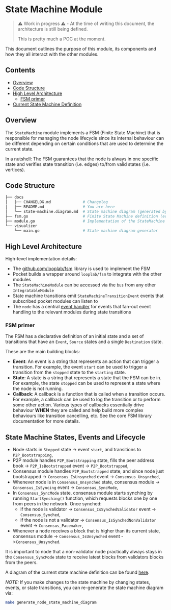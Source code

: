 # State Machine Module <!-- omit in toc -->

> ⚠️ Work in progress ⚠️ - At the time of writing this document, the architecture is still being defined.
>
> This is pretty much a POC at the moment.

This document outlines the purpose of this module, its components and how they all interact with the other modules.

## Contents <!-- omit in toc -->
- [Overview](#overview)
- [Code Structure](#code-structure)
- [High Level Architecture](#high-level-architecture)
  - [FSM primer](#fsm-primer)
- [Current State Machine Definition](#current-state-machine-definition)

## Overview

The `StateMachine` module implements a FSM (Finite State Machine) that is responsible for managing the node lifecycle since its internal behaviour can be different depending on certain conditions that are used to determine the current state.

In a nutshell: The FSM guarantees that the node is always in one specific state and verifies state transition (i.e. edges) to/from valid states (i.e. vertices).

## Code Structure

```bash
├── docs
│   ├── CHANGELOG.md              # Changelog
│   ├── README.md                 # You are here
│   └── state-machine.diagram.md  # State machine diagram (generated by visualizer/main.go)
├── fsm.go                        # Finite State Machine definition (events, states, transitions)
├── module.go                     # Implementation of the StateMachine module
└── visualizer
    └── main.go                   # State machine diagram generator
```

## High Level Architecture

High-level implementation details:

- The [github.com/looplab/fsm](https://github.com/looplab/fsm) library is used to implement the FSM
- Pocket builds a wrapper around `looplab/fsm` to integrate with the other modules
- The `StateMachineModule` can be accessed via the `bus` from any other `IntegratableModule`
- State machine transitions emit `StateMachineTransitionEvent` events that subscribed pocket modules can listen to
- The `node` has a central [event handler](../../shared/node.go) for events that fan-out event handling to the relevant modules during state transitions

### FSM primer

The FSM has a declarative definition of an initial state and a set of transitions that have an `Event`, `Source` states and a single `Destination` state.

These are the main building blocks:

- **Event**: An event is a string that represents an action that can trigger a transition. For example, the event `start` can be used to trigger a transition from the `stopped` state to the `starting` state.
- **State**: A state is a string that represents a state that the FSM can be in. For example, the state `stopped` can be used to represent a state where the node is not running.
- **Callback**: A callback is a function that is called when a transition occurs. For example, a callback can be used to log the transition or to perform some other action. Various types of callbacks essentially drive behaviour **WHEN** they are called and help build more complex behaviours like transition cancelling, etc. See the core FSM library documentation for more details.

## State Machine States, Events and Lifecycle

- Node starts in `Stopped` state -> event `start`, and transitions to `P2P_Bootstrapping`,
- P2P module handles `P2P_Bootstrapping` state, fills the peer address book -> `P2P_IsBootstrapped` event -> `P2P_Bootstrapped`,
- Consensus module handles `P2P_Bootstrapped` state, and since node just bootstrapped -> `Consensus_IsUnsynched` event -> `Consensus_Unsynched`, 
- Whenever node is in `Consensus_Unsynched` state, consensus module -> `Consensus_IsSyncing` event -> `Consensus_SyncMode`,
- In `Consensus_SyncMode` state, consensus module starts synching by running `StartSynching()` function, which requests blocks one by one from peers in the network. Once synched:
  - if the node is validator -> `Consensus_IsSynchedValidator` event -> `Consensus_Synched`,
  - if the node is not a validator -> `Consensus_IsSynchedNonValidator` event -> `Consensus_Pacemaker`,
- Whenever a node receives a block that is higher than its current state, consensus module -> `Consensus_IsUnsynched` event ->`Consensus_Unsynched`.
 
It is important to node that a non-validator node practically always stays in the `Consensus_SyncMode` state to receive latest blocks from validators blocks from the peers.

A diagram of the current state machine definition can be found [here](state-machine.diagram.md).


*NOTE:* If you make changes to the state machine by changing states, events, or state transitions, you can re-generate the state machine diagram via:

```bash
make generate_node_state_machine_diagram
```

<!-- GITHUB_WIKI: state_machine/README -->